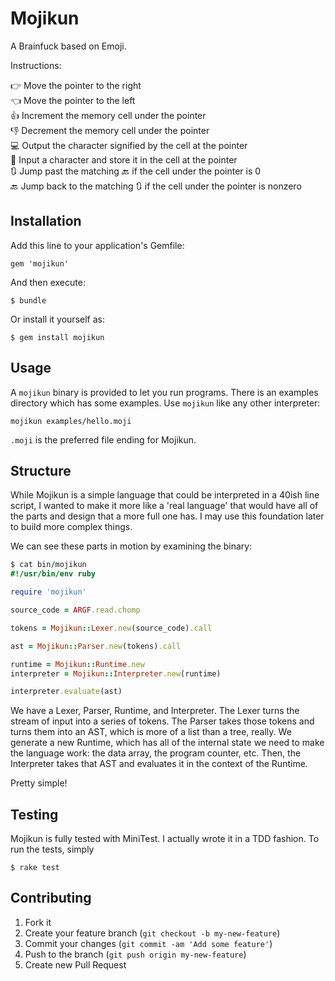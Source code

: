 # Mojikun

A Brainfuck based on Emoji.

Instructions:

👉  Move the pointer to the right  
👈  Move the pointer to the left  
👍  Increment the memory cell under the pointer  
👎  Decrement the memory cell under the pointer  
💻  Output the character signified by the cell at the pointer  
💾  Input a character and store it in the cell at the pointer  
🔃  Jump past the matching 🔙 if the cell under the pointer is 0  
🔙  Jump back to the matching 🔃 if the cell under the pointer is nonzero  

## Installation

Add this line to your application's Gemfile:

    gem 'mojikun'

And then execute:

    $ bundle

Or install it yourself as:

    $ gem install mojikun

## Usage

A `mojikun` binary is provided to let you run programs. There is an examples
directory which has some examples. Use `mojikun` like any other interpreter:

```
mojikun examples/hello.moji
```

`.moji` is the preferred file ending for Mojikun.

## Structure

While Mojikun is a simple language that could be interpreted in a 40ish line
script, I wanted to make it more like a 'real language' that would have all
of the parts and design that a more full one has. I may use this foundation
later to build more complex things.

We can see these parts in motion by examining the binary:

```ruby
$ cat bin/mojikun 
#!/usr/bin/env ruby

require 'mojikun'

source_code = ARGF.read.chomp

tokens = Mojikun::Lexer.new(source_code).call

ast = Mojikun::Parser.new(tokens).call

runtime = Mojikun::Runtime.new
interpreter = Mojikun::Interpreter.new(runtime)

interpreter.evaluate(ast)
```

We have a Lexer, Parser, Runtime, and Interpreter. The Lexer turns the stream
of input into a series of tokens. The Parser takes those tokens and turns them
into an AST, which is more of a list than a tree, really. We generate a new
Runtime, which has all of the internal state we need to make the language work:
the data array, the program counter, etc. Then, the Interpreter takes that
AST and evaluates it in the context of the Runtime.

Pretty simple!

## Testing

Mojikun is fully tested with MiniTest. I actually wrote it in a TDD fashion.
To run the tests, simply

```
$ rake test
```

## Contributing

1. Fork it
2. Create your feature branch (`git checkout -b my-new-feature`)
3. Commit your changes (`git commit -am 'Add some feature'`)
4. Push to the branch (`git push origin my-new-feature`)
5. Create new Pull Request

